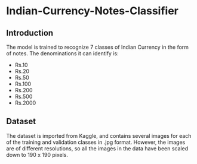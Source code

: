 # Indian-Currency-Notes-Classifier

  ## **Introduction**

  The model is trained to recognize 7 classes of Indian Currency in the form of notes.
  The denominations it can identify is:
   *  Rs.10
   *  Rs.20
   *  Rs.50
   *  Rs.100
   *  Rs.200
   *  Rs.500
   *  Rs.2000

  ## **Dataset**

   The dataset is imported from Kaggle, and contains several images for each of the training and validation classes in .jpg format.
   However, the images are of different resolutions, so all the images in the data have been scaled down to 190 x 190 pixels.

